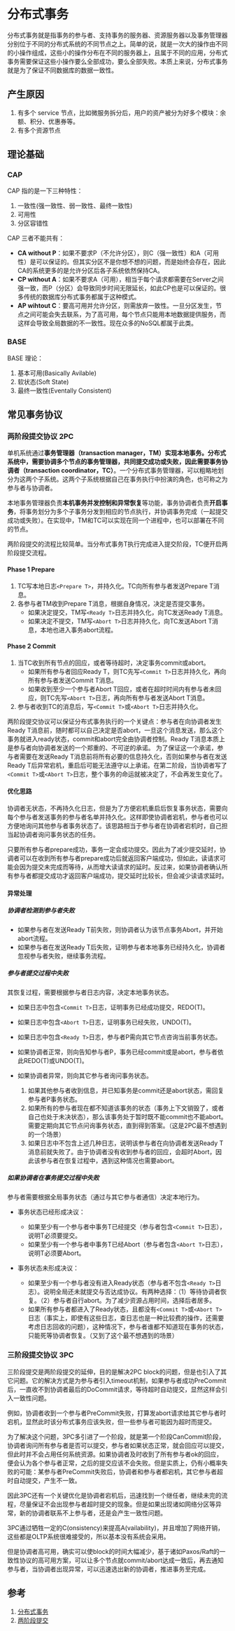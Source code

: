 # 分布式事务

分布式事务就是指事务的参与者、支持事务的服务器、资源服务器以及事务管理器分别位于不同的分布式系统的不同节点之上。简单的说，就是一次大的操作由不同的小操作组成，这些小的操作分布在不同的服务器上，且属于不同的应用，分布式事务需要保证这些小操作要么全部成功，要么全部失败。本质上来说，分布式事务就是为了保证不同数据库的数据一致性。

## 产生原因

1. 有多个 service 节点，比如微服务拆分后，用户的资产被分为好多个模块：余额、积分、优惠券等。
2. 有多个资源节点

## 理论基础

### CAP

CAP 指的是一下三种特性：

1. 一致性(强一致性、弱一致性、最终一致性)
2. 可用性
3. 分区容错性

CAP 三者不能共有：

* **CA without P**：如果不要求P（不允许分区），则C（强一致性）和A（可用性）是可以保证的。但其实分区不是你想不想的问题，而是始终会存在，因此CA的系统更多的是允许分区后各子系统依然保持CA。
* **CP without A**：如果不要求A（可用），相当于每个请求都需要在Server之间强一致，而P（分区）会导致同步时间无限延长，如此CP也是可以保证的。很多传统的数据库分布式事务都属于这种模式。
* **AP wihtout C**：要高可用并允许分区，则需放弃一致性。一旦分区发生，节点之间可能会失去联系，为了高可用，每个节点只能用本地数据提供服务，而这样会导致全局数据的不一致性。现在众多的NoSQL都属于此类。

### BASE

BASE 理论：

1. 基本可用(Basically Avilable)
2. 软状态(Soft State)
3. 最终一致性(Eventally Consistent)

## 常见事务协议

### 两阶段提交协议 2PC

单机系统通过**事务管理器（transaction manager，TM）**实现本地事务。分布式系统中，需要协调多个节点的事务管理器，共同提交成功或失败，因此需要**事务协调者（transaction coordinator，TC）**。一个分布式事务管理器，可以粗略地划分为这两个子系统。这两个子系统根据自己在事务执行中扮演的角色，也可称之为参与者与协调者。

本地事务管理器负责**本机事务并发控制和异常恢复**等功能，事务协调者负责**开启事务**，将事务划分为多个子事务分发到相应的节点执行，并协调事务完成（一起提交成功或失败）。在实现中，TM和TC可以实现在同一个进程中，也可以部署在不同的节点。

两阶段提交的流程比较简单。当分布式事务T执行完成进入提交阶段，TC便开启两阶段提交流程。

#### Phase 1 Prepare

1. TC写本地日志`<Prepare T>`，并持久化。TC向所有参与者发送Prepare T消息。
2. 各参与者TM收到Prepare T消息，根据自身情况，决定是否提交事务。
   * 如果决定提交，TM写`<Ready T>`日志并持久化，向TC发送Ready T消息。
   * 如果决定不提交，TM写`<Abort T>`日志并持久化，向TC发送Abort T消息，本地也进入事务abort流程。

#### Phase 2 Commit

1. 当TC收到所有节点的回应，或者等待超时，决定事务commit或abort。
   * 如果所有参与者回应Ready T，则TC先写`<Commit T>`日志并持久化，再向所有参与者发送Commit T消息。
   * 如果收到至少一个参与者Abort T回应，或者在超时时间内有参与者未回应，则TC先写`<Abort T>`日志，再向所有参与者发送Abort T消息。
2. 参与者收到TC的消息后，写`<Commit T>`或`<Abort T>`日志并持久化。

两阶段提交协议可以保证分布式事务执行的一个关键点：参与者在向协调者发生Ready T消息前，随时都可以自己决定是否abort，一旦这个消息发送，那么这个事务就进入ready状态，commit和abort完全由协调者控制。Ready T消息本质上是参与者向协调者发送的一个郑重的、不可逆的承诺。
为了保证这一个承诺，参与者需要在发送Ready T消息前将所有必要的信息持久化，否则如果参与者在发送Ready T后异常宕机，重启后可能无法遵守以上承诺。在第二阶段，当协调者写了`<Commit T>`或`<Abort T>`日志，整个事务的命运就被决定了，不会再发生变化了。

#### 优化思路

协调者无状态，不再持久化日志，但是为了方便宕机重启后恢复事务状态，需要向每个参与者发送事务的参与者名单并持久化。这样即使协调者宕机，参与者也可以方便地询问其他参与者事务状态了。该思路相当于参与者在协调者宕机时，自己担当起协调者询问事务状态的任务。

只要所有参与者prepare成功，事务一定会成功提交。因此为了减少提交延时，协调者可以在收到所有参与者prepare成功后就返回客户端成功，但如此，读请求可能会因为提交未完成而等待，从而增大读请求的延时。反过来，如果协调者确认所有参与者都提交成功才返回客户端成功，提交延时比较长，但会减少读请求延时。

#### 异常处理

##### 协调者检测到参与者失败

* 如果参与者在发送Ready T前失败，则协调者认为该节点事务Abort，并开始abort流程。
* 如果参与者在发送Ready T后失败，证明参与者本地事务已经持久化，协调者忽视参与者失败，继续事务流程。

##### 参与者提交过程中失败

其恢复过程，需要根据参与者日志内容，决定本地事务状态。

* 如果日志中包含`<Commit T>`日志，证明事务已经成功提交，REDO(T)。
* 如果日志中包含`<Abort T>`日志，证明事务已经失败，UNDO(T)。
* 如果日志中包含`<Ready T>`日志，参与者P需向其它节点咨询当前事务状态。
* 如果协调者正常，则向告知参与者P，事务已经commit或是abort，参与者依此REDO(T)或UNDO(T)。
* 如果协调者异常，则向其它参与者询问事务状态。

  1. 如果其他参与者收到信息，并已知事务是commit还是abort状态，需回复参与者P事务状态。
  2. 如果所有的参与者现在都不知道该事务的状态（事务上下文销毁了，或者自己也处于未决状态），那么该事务处于暂时既不能commit也不能abort。需要定期向其它节点问询事务状态，直到得到答案。（这是2PC最不想遇到的一个场景）
  3. 如果日志中不包含上述几种日志，说明该参与者在向协调者发送Ready T消息前就失败了。由于协调者没有收到参与者的回应，会超时Abort，因此该参与者在恢复过程中，遇到这种情况也需要abort。

##### 如果协调者在事务提交过程中失败

参与者需要根据全局事务状态（通过与其它参与者通信）决定本地行为。

* 事务状态已经形成决议：
  * 如果至少有一个参与者中事务T已经提交（参与者包含`<Commit T>`日志），说明T必须要提交。
  * 如果至少有一个参与者中事务T已经Abort（参与者包含`<Abort T>`日志），说明T必须要Abort。

* 事务状态未形成决议：
  * 如果至少有一个参与者没有进入Ready状态（参与者不包含`<Ready T>`日志）。说明全局还未就提交与否达成协议。有两种选择：（1）等待协调者恢复。（2）参与者自行abort。为了减少资源占用时间，选择后者居多。
  * 如果所有参与者都进入了Ready状态，且都没有`<Commit T>`或`<Abort T>`日志（事实上，即使有这些日志，查日志也是一种比较费的操作，还需要考虑日志回收的问题），这种情况下，参与者谁都不知道现在事务的状态，只能死等协调者恢复。（又到了这个最不想遇到的场景）

### 三阶段提交协议 3PC

三阶段提交是两阶段提交的延伸，目的是解决2PC block的问题，但是也引入了其它问题。它的解决方式是为参与者引入timeout机制，如果参与者成功PreCommit后，一直收不到协调者最后的DoCommit请求，等待超时自动提交，显然这样会引入一致性问题。

例如，协调者收到一个参与者PreCommit失败，打算发abort请求给其它参与者时宕机，显然此时该分布式事务应该失败，但一些参与者可能因为超时而提交。

为了解决这个问题，3PC多引进了一个阶段，就是第一个阶段CanCommit阶段，协调者询问所有参与者是否可以提交，参与者如果状态正常，就会回应可以提交，但此时并不会占用任何系统资源。如果协调者及时收到了所有参与者ok的回应，便会认为各个参与者正常，之后的提交应该不会失败。但是实质上，仍有小概率失败的可能：某参与者PreCommit失败后，协调者和参与者都宕机，其它参与者超时自动提交，产生不一致。

因此3PC还有一个关键优化是协调者宕机后，迅速找到一个继任者，继续未完的流程，尽量保证不会出现参与者超时提交的现象。但是如果出现诸如网络分区等异常，新的协调者联系不上参与者，还是会产生一致性问题。

3PC通过牺牲一定的C(onsistency)来提高A(vailability)，并且增加了网络开销，这些都是OLTP系统很难接受的，所以基本没有系统会采用。

但是协调者高可用，确实可以使block的时间大幅减少，基于诸如Paxos/Raft的一致性协议的高可用方案，可以让多个节点就commit/abort达成一致后，再去通知参与者，当协调者出现异常，可以迅速选出新的协调者，推进事务至完成。

## 参考

1. [分布式事务](https://juejin.im/post/5aa3c7736fb9a028bb189bca#heading-10)
2. [两阶段提交](https://mp.weixin.qq.com/s/Ixurn9kUBhnVZjrWxVpBTg)
